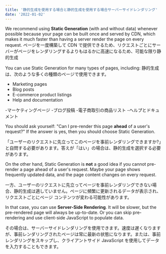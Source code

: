 ```yaml
---
title: '静的生成を使用する場合と静的生成を使用する場合サーバーサイドレンダリング'
date: '2022-01-02'
---
```


We recommend using **Static Generation** (with and without data) whenever possible because your page can be built once and served by CDN, which makes it much faster than having a server render the page on every request.
ページを一度構築して CDN で提供できるため、リクエストごとにサーバーがページをレンダリングするよりもはるかに高速になるため、可能な限り静的生成

You can use Static Generation for many types of pages, including:
静的生成は、次のような多くの種類のページで使用できます。


- Marketing pages
- Blog posts
- E-commerce product listings
- Help and documentation

-マーケティングページ
-ブログ投稿
-電子商取引の商品リスト
-ヘルプとドキュメント

You should ask yourself: "Can I pre-render this page **ahead** of a user's request?" If the answer is yes, then you should choose Static Generation.

「ユーザーのリクエストに先立ってこのページを事前レンダリングできますか?」と自問する必要があります。答えが「はい」の場合は、静的生成を選択する必要があります。

On the other hand, Static Generation is **not** a good idea if you cannot pre-render a page ahead of a user's request. Maybe your page shows frequently updated data, and the page content changes on every request.

一方、ユーザーのリクエストに先立ってページを事前レンダリングできない場合、静的生成は適していません。ページに頻繁に更新されるデータが表示され、リクエストごとにページ コンテンツが変わる可能性があります。



In that case, you can use **Server-Side Rendering**. It will be slower, but the pre-rendered page will always be up-to-date. Or you can skip pre-rendering and use client-side JavaScript to populate data.

その場合は、サーバーサイドレンダリングを使用できます。速度は遅くなりますが、事前レンダリングされたページは常に最新の状態になります。または、事前レンダリングをスキップし、クライアントサイド JavaScript を使用してデータを入力することもできます。